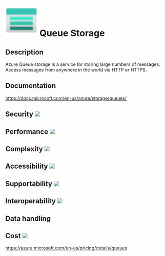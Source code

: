 # <img src ="../img/Queue Storage.svg" width=100 /> Queue Storage                 



## Description										
Azure Queue storage is a service for storing large numbers of messages. Access messages from anywhere in the world via HTTP or HTTPS.



## Documentation
https://docs.microsoft.com/en-us/azure/storage/queues/


## Security		<img src="../img/star.png" width=100 />  



## Performance		<img src="../img/star.png" width=100 />


	
## Complexity		<img src="../img/star.png" width=100 />



## Accessibility		<img src="../img/star.png" width=100 />



## Supportability		<img src="../img/star.png" width=100 />



## Interoperability		<img src="../img/star.png" width=100 />



## Data handling



## Cost 		<img src="../img/star.png" width=100 />

https://azure.microsoft.com/en-us/pricing/details/queues




